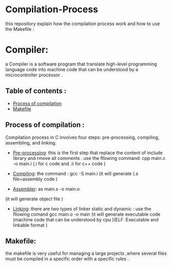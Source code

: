 # Compilation-Process
this repository explain how the compilation process work  and how to use the Makefile :
# Compiler:
a Compiler is a software program that translate high-level programming language code into machine code that can be understood by a microcontroller processor .

## Table of contents :
- [Process of compilation ](#Process-of-compilation)
- [Makefile](#Makefile)
## Process of compilation :
Compilation process in C involves four steps: pre-processing, compiling, assembling, and linking.
- [Pre-processing](#Pre-processing):
this is the first step that replace  the content of include library and rmove all comments .
use the fllowing command:
cpp main.c -o main.i (.i for c code and .ii for c++ code )
  
- [Compiling](#Compiling):
  the command :
  gcc -S main.i
  (it will generate (.s file=assembly code  )
  
- [Assembler](#Assembler):
as main.s -o main.o

(it will generate object file )
  
- [Linking](#Linking):
 there are two types of linker static and dynamic :
use the fllowing comand
gcc main.o -o main
(it will generate  executable code (machine code that can be understood by cpu )(ELF :Executable and linkable format )


## Makefile:  
the makefile is very useful for managing a large projects ,where several files must be compiled in a specific order with a specific  rules .
